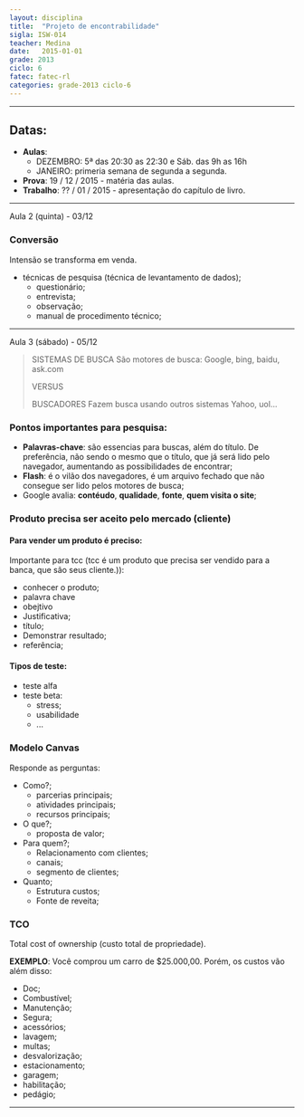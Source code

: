 ```yaml
---
layout: disciplina
title:  "Projeto de encontrabilidade"
sigla: ISW-014
teacher: Medina
date:   2015-01-01
grade: 2013
ciclo: 6
fatec: fatec-rl
categories: grade-2013 ciclo-6
---
```


***

## Datas:

- **Aulas**:
	+ DEZEMBRO: 5ª das 20:30 as 22:30 e Sáb. das 9h as 16h
	+ JANEIRO: primeria semana de segunda a segunda.
- **Prova**: 19 / 12 / 2015 - matéria das aulas.
- **Trabalho**: ?? / 01 / 2015 - apresentação do capítulo de livro.


***
<span class="label label-success text-uppercase">Aula 2 (quinta) - 03/12</span>

### Conversão

Intensão se transforma em venda.

- técnicas de pesquisa (técnica de levantamento de dados);
	+ questionário;
	+ entrevista;
	+ observação;
	+ manual de procedimento técnico;

***

<span class="label label-success text-uppercase">Aula 3 (sábado) - 05/12</span>

> SISTEMAS DE BUSCA
> São motores de busca:
> Google, bing, baidu, ask.com
>
> VERSUS
>
> BUSCADORES
> Fazem busca usando outros sistemas
> Yahoo, uol...


### Pontos importantes para pesquisa:

 - **Palavras-chave**: são essencias para buscas, além do título. De preferência, não sendo o mesmo que o título, que já será lido pelo navegador, aumentando as possibilidades de encontrar;
 - **Flash**: é o vilão dos navegadores, é um arquivo fechado que não consegue ser lido pelos motores de busca;
 - Google avalia: **contéudo**, **qualidade**, **fonte**, **quem visita o site**;


### Produto  precisa ser aceito pelo mercado (cliente)

#### Para vender um produto é preciso:

Importante para tcc (tcc é um produto que precisa ser vendido para a banca, que são seus cliente.)):

- conhecer o produto;
- palavra chave
- obejtivo
- Justificativa;
- título;
- Demonstrar resultado;
- referência;


#### Tipos de teste:

- teste alfa
- teste beta:
	+ stress;
	+ usabilidade
	+ ...


### Modelo Canvas

Responde as perguntas:

- Como?;
	+ parcerias principais;
	+ atividades principais;
	+ recursos principais;
- O que?;
	+ proposta de valor;
- Para quem?;
	+ Relacionamento com clientes;
	+ canais;
	+ segmento de clientes;
- Quanto;
	+ Estrutura custos;
	+ Fonte de reveita;


### TCO

Total cost of ownership (custo total de propriedade).

**EXEMPLO**: Você comprou um carro de $25.000,00. Porém, os custos vão além disso:

- Doc;
- Combustível;
- Manutenção;
- Segura;
- acessórios;
- lavagem;
- multas;
- desvalorização;
- estacionamento;
- garagem;
- habilitação;
- pedágio;

***
